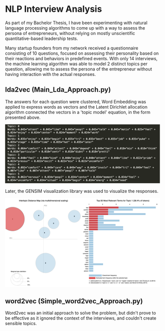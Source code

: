 # NLP Interview Analysis

As part of my Bachelor Thesis, I have been experimenting with natural language processing algorithms to come up with a way to assess the persona of entrepreneurs, without relying on mostly unscientific quantitative-based leadership tests. 

Many startup founders from my network received a questionnaire consisting of 10 questions, focused on assessing their personality based on their reactions and behaviors in predefined events. With only 14 interviews, the machine learning algorithm was able to model 2 distinct topics per question, allowing me to assess the persona of the entrepreneur without having interaction with the actual responses.

## lda2vec (Main_Lda_Approach.py)

The answers for each question were clustered, Word Embedding was applied to express words as vectors and the Latent Dirichlet allocation algorithm connected the vectors in a 'topic model' equation, in the form presented above.

![Types of Graphs](reports/Word%20Vectors%20and%20Topic%20Model%20Equations.png)

Later, the GENSIM visualization library was used to visualize the responses.

![Types of Graphs](reports/LDA%20Visualization%20-%20Question%201.png)

## word2vec (Simple_word2vec_Approach.py)

Word2vec was an initial approach to solve the problem, but didn't prove to be effective as it ignored the context of the interviews, and couldn't create sensible topics.
